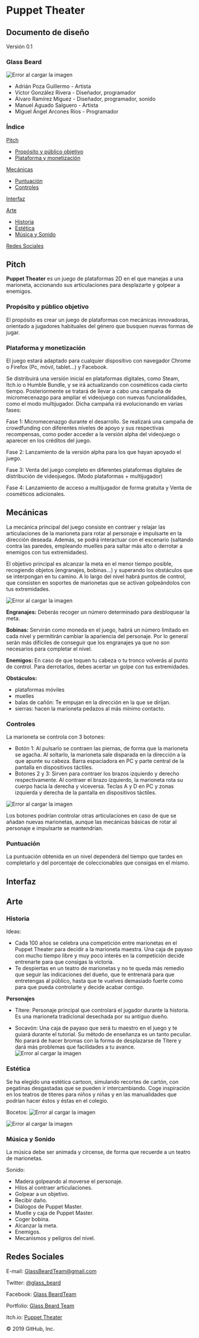 # Puppet Theater

## Documento de diseño
Versión 0.1

### Glass Beard

![Error al cargar la imagen](https://github.com/GlassBeardTeam/Puppet/blob/master/GDD%20Images/Logo(200x200).png)
- Adrián Poza Guillermo - Artista 
- Víctor González Rivera - Diseñador, programador
- Álvaro Ramírez Míguez - Diseñador, programador, sonido
- Manuel Aguado Salguero - Artista
- Miguel Ángel Arcones Ríos - Programador 

### Índice
[Pitch](https://github.com/GlassBeardTeam/Puppet#pitch)
  * [Propósito y público objetivo](https://github.com/GlassBeardTeam/Puppet#prop%C3%B3sito-y-p%C3%BAblico-objetivo)
  * [Plataforma y monetización](https://github.com/GlassBeardTeam/Puppet#plataforma-y-monetizaci%C3%B3n)
  
[Mecánicas](https://github.com/GlassBeardTeam/Puppet#mec%C3%A1nicas)
  * [Puntuación](https://github.com/GlassBeardTeam/Puppet#puntuaci%C3%B3n)
  * [Controles](https://github.com/GlassBeardTeam/Puppet#controles)
  
[Interfaz](https://github.com/GlassBeardTeam/Puppet#interfaz)

[Arte](https://github.com/GlassBeardTeam/Puppet#arte)
  * [Historia](https://github.com/GlassBeardTeam/Puppet#historia)
  * [Estética](https://github.com/GlassBeardTeam/Puppet#est%C3%A9tica)
  * [Música y Sonido](https://github.com/GlassBeardTeam/Puppet#m%C3%BAsica-y-sonido)
  
[Redes Sociales](https://github.com/GlassBeardTeam/Puppet#redes-sociales)

## Pitch
__Puppet Theater__ es un juego de plataformas 2D en el que manejas a una marioneta, accionando sus articulaciones para desplazarte y golpear a enemigos. 
### Propósito y público objetivo
El propósito es crear un juego de plataformas con mecánicas innovadoras, orientado a jugadores habituales del género que busquen nuevas formas de jugar.
### Plataforma y monetización
El juego estará adaptado para cualquier dispositivo con navegador Chrome o Firefox (Pc, móvil, tablet...) y Facebook.

Se distribuirá una versión inicial en plataformas digitales, como Steam, Itch.io o Humble Bundle, y se irá actualizando con cosméticos cada cierto tiempo.
Posteriormente se tratará de llevar a cabo una campaña de micromecenazgo para ampliar el videojuego con nuevas funcionalidades, como el modo multijugador.
Dicha campaña irá evolucionando en varias fases:

Fase 1: Micromecenazgo durante el desarrollo. Se  realizará una campaña de crowdfunding con diferentes niveles de apoyo y sus respectivas recompensas, como poder acceder a la versión alpha del videojuego o aparecer en los créditos del juego.

Fase 2: Lanzamiento de la versión alpha para los que hayan apoyado el juego.

Fase 3: Venta del juego completo en diferentes plataformas digitales de distribución de videojuegos. (Modo plataformas + multijugador)

Fase 4: Lanzamiento de acceso a multijugador de forma gratuita y Venta de cosméticos adicionales.
## Mecánicas
La mecánica principal del juego consiste en contraer y relajar las articulaciones de la marioneta para rotar al personaje e impulsarte en la dirección deseada. Además, se podrá  interactuar con el escenario (saltando contra las paredes, empleando muelles para saltar más alto o derrotar a enemigos con tus extremidades).

El objetivo principal es alcanzar la meta en el menor tiempo posible, recogiendo objetos (engranajes, bobinas...) y superando los obstáculos que se interpongan en tu camino. A lo largo del nivel habrá puntos de control, que consisten en soportes de marionetas que se activan golpeándolos con tus extremidades.

![Error al cargar la imagen](https://github.com/GlassBeardTeam/Puppet/blob/master/GDD%20Images/Bocetos%20Marionetas2.png)

__Engranajes:__ Deberás recoger un número determinado para desbloquear la meta.

__Bobinas:__ Servirán como moneda en el juego, habrá un número limitado en cada nivel y permitirán cambiar la apariencia del personaje. Por lo general serán más difíciles de conseguir que los engranajes ya que no son necesarios para completar el nivel.

__Enemigos:__ En caso de que toquen tu cabeza o tu tronco volverás al punto de control. Para derrotarlos, debes acertar un golpe con tus extremidades.

__Obstáculos:__ 
* plataformas móviles
* muelles
* balas de cañón: Te empujan en la dirección en la que se dirijan.
* sierras: hacen la marioneta pedazos al más mínimo contacto.


### Controles
La marioneta se controla con 3 botones:

* Botón 1: Al pulsarlo se contraen las piernas, de forma que la marioneta se agacha. Al soltarlo, la marioneta sale disparada en la dirección a la que apunte su cabeza. Barra espaciadora en PC y parte central de la pantalla en dispositivos táctiles.
* Botones 2 y 3: Sirven para contraer los brazos izquierdo y derecho respectivamente. Al contraer el brazo izquierdo, la marioneta rota su cuerpo hacia la derecha y viceversa. Teclas A y D en PC y zonas izquierda y derecha de la pantalla en dispositivos táctiles.

![Error al cargar la imagen](https://github.com/GlassBeardTeam/Puppet/blob/master/GDD%20Images/Bocetos%20Marionetas3.png)

Los botones podrían controlar otras articulaciones en caso de que se añadan nuevas marionetas, aunque las mecánicas básicas de rotar al personaje e impulsarte se mantendrían.

### Puntuación
La puntuación obtenida en un nivel dependerá del tiempo que tardes en completarlo y del porcentaje de coleccionables que consigas en el mismo.

## Interfaz


## Arte
### Historia
Ideas:
* Cada 100 años se celebra una competición entre marionetas en el Puppet Theater para decidir a la marioneta maestra. Una caja de payaso con mucho tiempo libre y muy poco interés en la competición decide entrenarte para que consigas la victoria.
* Te despiertas en un teatro de marionetas y no te queda más remedio que seguir las indicaciones del dueño, que te entrenará para que entretengas al público, hasta que te vuelves demasiado fuerte como para que pueda controlarte y decide acabar contigo.

__Personajes__
- Títere: Personaje principal que controlará el jugador durante la historia. Es una marioneta tradicional desechada por su antiguo dueño.

- Socavón: Una caja de payaso que será tu maestro en el juego y te guiará durante el tutorial. Su método de enseñanza es un tanto peculiar. No parará de hacer bromas con la forma de desplazarse de Títere y dará más problemas que facilidades a tu avance.
![Error al cargar la imagen](https://github.com/GlassBeardTeam/Puppet/blob/master/GDD%20Images/Bocetos%20Puppet%20Master.png)


### Estética
Se ha elegido una estética cartoon, simulando recortes de cartón, con pegatinas desgastadas que se pueden ir intercambiando. Coge inspiración en los teatros de títeres para niños y niñas y en las manualidades que podrían hacer éstos y éstas en el colegio.

Bocetos:
![Error al cargar la imagen](https://github.com/GlassBeardTeam/Puppet/blob/master/GDD%20Images/Bocetos%20Marionetas.png)

![Error al cargar la imagen](https://github.com/GlassBeardTeam/Puppet/blob/master/GDD%20Images/boceto5.4.JPG)


### Música y Sonido
La música debe ser animada y circense, de forma que recuerde a un teatro de marionetas.

Sonido: 
- Madera golpeando al moverse el personaje.
- Hilos al contraer articulaciones.
- Golpear a un objetivo.
- Recibir daño.
- Diálogos de Puppet Master.
- Muelle y caja de Puppet Master.
- Coger bobina.
- Alcanzar la meta.
- Enemigos.
- Mecanismos y peligros del nivel.


## Redes Sociales
E-mail: GlassBeardTeam@gmail.com

Twitter: [@glass_beard](https://twitter.com/glass_beard)

Facebook: [Glass BeardTeam](https://www.facebook.com/glass.beardteam.7)

Portfolio: [Glass Beard Team](https://glassbeardteam.github.io/Portfolio/)

Itch.io: [Puppet Theater](https://glassbeard.itch.io/)


© 2019 GitHub, Inc.


